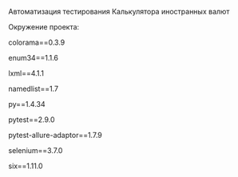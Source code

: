 Автоматизация тестирования Калькулятора иностранных валют

Окружение проекта:

colorama==0.3.9

enum34==1.1.6

lxml==4.1.1

namedlist==1.7

py==1.4.34

pytest==2.9.0

pytest-allure-adaptor==1.7.9

selenium==3.7.0

six==1.11.0
